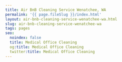 ```yaml
---
title: Air BnB Cleaning Service Wenatchee, WA
permalink: '{{ page.fileSlug }}/index.html'
layout: air-bnb-cleaning-service-wenatchee-wa.html
slug: air-bnb-cleaning-service-wenatchee-wa
tags: pages
seo:
  noindex: false
  title: Medical Office Cleaning
  og:title: Medical Office Cleaning
  twitter:title: Medical Office Cleaning
---
```



